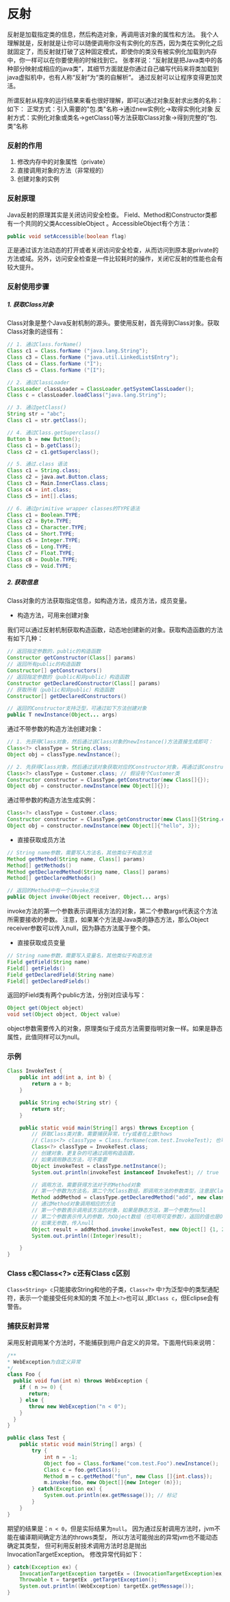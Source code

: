 反射
===

反射是加载指定类的信息，然后构造对象，再调用该对象的属性和方法。
       我个人理解就是，反射就是让你可以随便调用你没有实例化的东西，因为类在实例化之后就固定了，而反射就打破了这种固定模式，即使你的类没有被实例化加载到内存中，你一样可以在你要使用的时候找到它。
       张孝祥说：“反射就是把Java类中的各种部分映射成相应的java类”，其细节方面就是你通过自己编写代码来将类加载到java虚拟机中，也有人称“反射”为“类的自解析”。
       通过反射可以让程序变得更加灵活。

所谓反射从程序的运行结果来看也很好理解，即可以通过对象反射求出类的名称：如下：
正常方式：引入需要的"包.类"名称->通过new实例化->取得实例化对象
反射方式：实例化对象或类名->getClass()等方法获取Class对象->得到完整的”包.类“名称


### 反射的作用

1. 修改内存中的对象属性（private）
2. 直接调用对象的方法（非常规的）
3. 创建对象的实例


### 反射原理


Java反射的原理其实是关闭访问安全检查。
Field、Method和Constructor类都有一个共同的父类AccessibleObject 。AccessibleObject有个方法：

```java
public void setAccessible(boolean flag)
```

正是通过该方法动态的打开或者关闭访问安全检查，从而访问到原本是private的方法或域。另外，访问安全检查是一件比较耗时的操作，关闭它反射的性能也会有较大提升。


### 反射使用步骤

##### 1. 获取Class对象

Class对象是整个Java反射机制的源头。要使用反射，首先得到Class对象。获取Class对象的途径有：

```java
// 1. 通过Class.forName()
Class c1 = Class.forName ("java.lang.String");
Class c3 = Class.forName ("java.util.LinkedList$Entry");
Class c4 = Class.forName ("I");
Class c5 = Class.forName ("[I");

// 2. 通过ClassLoader
ClassLoader classLoader = ClassLoader.getSystemClassLoader();
Class c = classLoader.loadClass("java.lang.String");

// 3. 通过getClass()
String str = "abc";
Class c1 = str.getClass();

// 4. 通过Class.getSuperclass()
Button b = new Button();
Class c1 = b.getClass();
Class c2 = c1.getSuperclass();

// 5. 通过.class 语法
Class c1 = String.class;
Class c2 = java.awt.Button.class;
Class c3 = Main.InnerClass.class;
Class c4 = int.class;
Class c5 = int[].class;

// 6. 通过primitive wrapper classes的TYPE语法
Class c1 = Boolean.TYPE;
Class c2 = Byte.TYPE;
Class c3 = Character.TYPE;
Class c4 = Short.TYPE;
Class c5 = Integer.TYPE;
Class c6 = Long.TYPE;
Class c7 = Float.TYPE;
Class c8 = Double.TYPE;
Class c9 = Void.TYPE;
```

##### 2. 获取信息

Class对象的方法获取指定信息，如构造方法，成员方法，成员变量。

- 构造方法，可用来创建对象

我们可以通过反射机制获取构造函数，动态地创建新的对象。获取构造函数的方法有如下几种：

```java
// 返回指定参数的，public的构造函数
Constructor getConstructor(Class[] params)
// 返回所有public的构造函数
Constructor[] getConstructors()
// 返回指定参数的（public和非public）构造函数
Constructor getDeclaredConstructor(Class[] params)
// 获取所有（public和非public）构造函数
Constructor[] getDeclaredConstructors()

// 返回的Constructor支持泛型，可通过如下方法创建对象
public T newInstance(Object... args)
```

通过不带参数的构造方法创建对象：

```java
// 1. 先获得Class对象，然后通过该Class对象的newInstance()方法直接生成即可：
Class<?> classType = String.class;
Object obj = classType.newInstance();

// 2. 先获得Class对象，然后通过该对象获取对应的Constructor对象，再通过该Constructor对象的newInstance()方法生成：
Class<?> classType = Customer.class; // 假设有个Customer类
Constructor constructor = ClassType.getConstructor(new Class[]{});
Object obj = constructor.newInstance(new Object[]{});
```

通过带参数的构造方法生成实例：

```java
Class<?> classType = Customer.class;
Constructor constructor = ClassType.getConstructor(new Class[]{String.class, int.class});
Object obj = constructor.newInstance(new Object[]{"hello", 3});
```
- 直接获取成员方法

```java
// String name参数，需要写入方法名，其他类似于构造方法
Method getMethod(String name, Class[] params)
Method[] getMethods()
Method getDeclaredMethod(String name, Class[] params)
Method[] getDeclaredMethods()

// 返回的Method中有一个invoke方法
public Object invoke(Object receiver, Object... args)
```
invoke方法的第一个参数表示调用该方法的对象，第二个参数args代表这个方法所需要接收的参数。
注意，如果某个方法是Java类的静态方法，那么Object receiver参数可以传入null，因为静态方法属于整个类。

- 直接获取成员变量

```java
// String name参数，需要写入变量名，其他类似于构造方法
Field getField(String name)
Field[] getFields()
Field getDeclaredField(String name)
Field[] getDeclaredFields()
```

返回的Field类有两个public方法，分别对应读与写：

```java
Object get(Object object)
void set(Object object, Object value)
```
object参数需要传入的对象，原理类似于成员方法需要指明对象一样。如果是静态属性，此值同样可以为null。


### 示例

```java
Class InvokeTest {
    public int add(int a, int b) {
        return a + b;
    }

    public String echo(String str) {
        return str;
    }

    public static void main(String[] args) throws Exception {
        // 获取Class类对象，需要捕获异常，try或者在上面thows
        // Class<?> classType = Class.forName(com.test.InvokeTest); 也可
        Class<?> classType = InvokeTest.class;
        // 创建对象，更复杂的可通过调用构造函数，
        // 如果调用静态方法，可不需要
        Object invokeTest = classType.netInstance();
        System.out.println(invokeTest instanceof InvokeTest); // true

        // 调用方法，需要获得方法对于的Method对象
        // 第一个参数为方法名，第二个为Class数组，即调用方法的参数类型，注意是Class类型
        Method addMethod = classType.getDeclaredMethod("add", new class[] {int.class, int.class});
        // 通过Method对象调用相应的方法
        // 第一个参数表示调用该方法的对象，如果是静态方法，第一个参数为null
        // 第二个参数表示传入的参数，为Object数组（也可用可变参数），返回的值也是Object类型，可强制转换为相应类型
        // 如果无参数，传入null
        Object result = addMethod.invoke(invokeTest, new Object[] {1, 2});
        System.out.println((Integer)result);

    }
}
```

### Class<String> c和Class<?> c还有Class c区别

`Class<String> c`只能接收String和他的子类，`Class<?>` 中`?`为泛型中的类型通配符，表示一个能接受任何未知的类  不加上`<?>`也可以 ,即`Class c`，但Eclipse会有警告。


### 捕获反射异常

采用反射调用某个方法时，不能捕获到用户自定义的异常。下面用代码来说明：

```java
/**
* WebException为自定义异常
*/
class Foo {
  public void fun(int n) throws WebException {
    if ( n >= 0) {
       return;
    } else {
       throw new WebException("n < 0");
    }
  }
}

public class Test {
    public static void main(String[] args) {
        try {
            int n = -1;
            Object foo = Class.forName("com.test.Foo").newInstance();
            Class c = foo.getClass();
            Method m = c.getMethod("fun", new Class []{int.class});
            m.invoke(foo, new Object[]{new Integer (n)});
        } catch(Exception ex) {
            System.out.println(ex.getMessage()); // 标记
        }
    }
}
```

期望的结果是：`n < 0`，但是实际结果为`null`。
因为通过反射调用方法时，jvm不能在编译期间确定方法的throws类型，
所以方法可能抛出的异常jvm也不能动态确定其类型，
但可利用反射技术调用方法时总是抛出InvocationTargetException。
修改异常代码如下：

```java
} catch(Exception ex) {
    InvocationTargetException targetEx = (InvocationTargetException)ex;
    Throwable t = targetEx .getTargetException();
    System.out.println((WebException) targetEx.getMessage());
}
```
